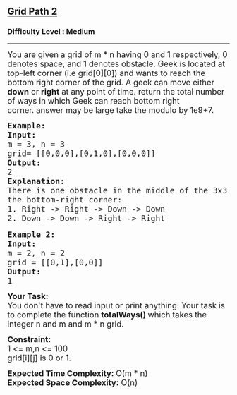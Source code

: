 <h2><a href="https://practice.geeksforgeeks.org/problems/grid-path-2/1?utm_source=youtube&utm_medium=collab_striver_ytdescription&utm_campaign=grid-path-2">Grid Path 2</a></h2><h3>Difficulty Level : Medium</h3><hr><div class="problems_problem_content__Xm_eO"><p><span style="font-size:18px">You are given a grid of m * n having 0 and 1 respectively,&nbsp;0 denotes space, and 1 denotes obstacle. Geek is located at top-left corner (i.e grid[0][0])&nbsp;and wants to reach the bottom right corner&nbsp;of the grid. A geek can move either<strong> down</strong> or <strong>right</strong> at any point of time. return the total number of ways in which Geek can reach bottom right corner.&nbsp;answer may be large take the modulo by 1e9+7.</span></p>

<pre><span style="font-size:18px"><strong>Example:</strong>
<strong>Input:
</strong>m = 3, n = 3
grid= [[0,0,0],[0,1,0],[0,0,0]]
<strong>Output:</strong>
2
<strong>Explanation:</strong>
There is one obstacle in the middle of the 3x3 grid above. There are two ways to reach
the bottom-right corner:
1. Right -&gt; Right -&gt; Down -&gt; Down
2. Down -&gt; Down -&gt; Right -&gt; Right</span>

<strong><span style="font-size:18px">Example 2:
Input:
</span></strong><span style="font-size:18px">m = 2, n = 2
grid = [[0,1],[0,0]]
<strong>Output:</strong>
1</span></pre>

<p><span style="font-size:18px"><strong>Your Task:</strong><br>
You don't have to read input or print anything. Your task is to complete the function <strong>totalWays()&nbsp;</strong>which takes the integer n and m and m * n grid.</span></p>

<p><span style="font-size:18px"><strong>Constraint:</strong><br>
1 &lt;= m,n &lt;= 100<br>
grid[i][j] is 0 or 1.</span></p>

<p><span style="font-size:18px"><strong>Expected Time Complexity: </strong>O(m * n)<br>
<strong>Expected Space Complexity:</strong> O(n)</span></p>
</div>